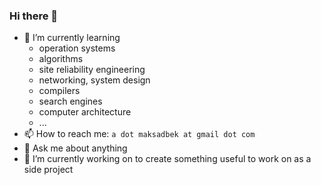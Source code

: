 ### Hi there 👋

- 🌱 I’m currently learning
  - operation systems
  - algorithms
  - site reliability engineering
  - networking, system design
  - compilers
  - search engines
  - computer architecture
  - ...
- 📫 How to reach me: `a dot maksadbek at gmail dot com`
- 💬 Ask me about anything
- 🔭 I’m currently working on to create something useful to work on as a side project

<!--
**maksadbek/maksadbek** is a ✨ _special_ ✨ repository because its `README.md` (this file) appears on your GitHub profile.

Here are some ideas to get you started:

- 👯 I’m looking to collaborate on ...
- 🤔 I’m looking for help with ...
- 😄 Pronouns: ...
- ⚡ Fun fact: ...
-->
